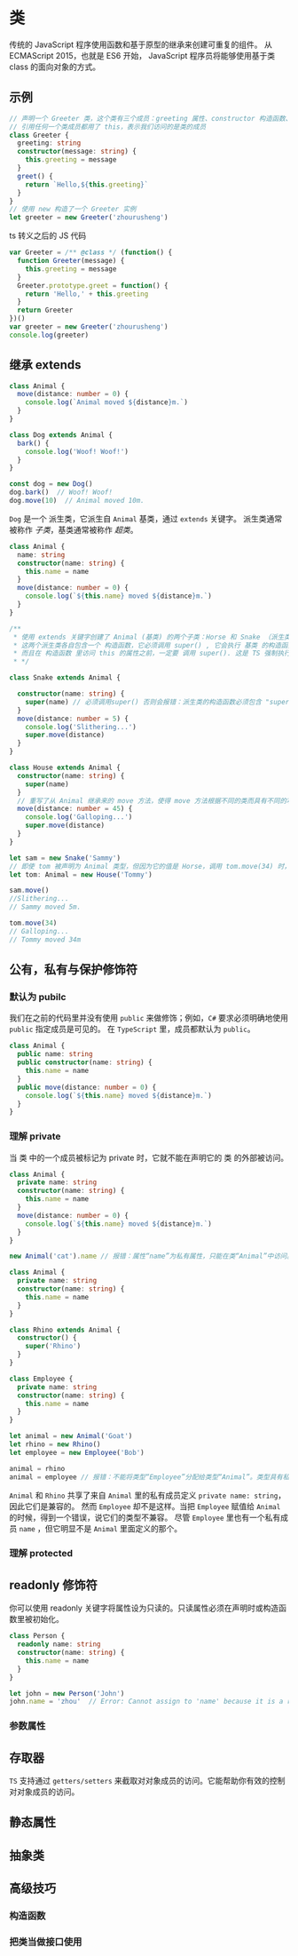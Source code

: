 # 类

传统的 JavaScript 程序使用函数和基于原型的继承来创建可重复的组件。
从 ECMAScript 2015，也就是 ES6 开始， JavaScript 程序员将能够使用基于类 class 的面向对象的方式。

## 示例

```ts
// 声明一个 Greeter 类，这个类有三个成员：greeting 属性、constructor 构造函数、greet 方法
// 引用任何一个类成员都用了 this，表示我们访问的是类的成员
class Greeter {
  greeting: string
  constructor(message: string) {
    this.greeting = message
  }
  greet() {
    return `Hello,${this.greeting}`
  }
}
// 使用 new 构造了一个 Greeter 实例
let greeter = new Greeter('zhourusheng')
```

ts 转义之后的 JS 代码

```js
var Greeter = /** @class */ (function() {
  function Greeter(message) {
    this.greeting = message
  }
  Greeter.prototype.greet = function() {
    return 'Hello,' + this.greeting
  }
  return Greeter
})()
var greeter = new Greeter('zhourusheng')
console.log(greeter)
```

## 继承 extends

```ts
class Animal {
  move(distance: number = 0) {
    console.log(`Animal moved ${distance}m.`)
  }
}

class Dog extends Animal {
  bark() {
    console.log('Woof! Woof!')
  }
}

const dog = new Dog()
dog.bark()  // Woof! Woof!
dog.move(10)  // Animal moved 10m.
```

`Dog` 是一个 派生类，它派生自 `Animal` 基类，通过 `extends` 关键字。 派生类通常被称作 *子类*，基类通常被称作 *超类*。

```ts
class Animal {
  name: string
  constructor(name: string) {
    this.name = name
  }
  move(distance: number = 0) {
    console.log(`${this.name} moved ${distance}m.`)
  }
}

/**
 * 使用 extends 关键字创建了 Animal (基类) 的两个子类：Horse 和 Snake （派生类）
 * 这两个派生类各自包含一个 构造函数，它必须调用 super() , 它会执行 基类 的构造函数
 * 而且在 构造函数 里访问 this 的属性之前，一定要 调用 super(). 这是 TS 强制执行的一条重要规则
 * */ 

class Snake extends Animal {

  constructor(name: string) {
    super(name) // 必须调用super() 否则会报错：派生类的构造函数必须包含 "super" 调用。
  }
  move(distance: number = 5) {
    console.log('Slithering...')
    super.move(distance)
  }
}

class House extends Animal {
  constructor(name: string) {
    super(name)
  }
  // 重写了从 Animal 继承来的 move 方法，使得 move 方法根据不同的类而具有不同的功能
  move(distance: number = 45) {
    console.log('Galloping...')
    super.move(distance)
  }
}

let sam = new Snake('Sammy')
// 即使 tom 被声明为 Animal 类型，但因为它的值是 Horse，调用 tom.move(34) 时，它会调用 Horse 里重写的方法。
let tom: Animal = new House('Tommy')

sam.move()
//Slithering...
// Sammy moved 5m.

tom.move(34)
// Galloping...
// Tommy moved 34m
```

## 公有，私有与保护修饰符

### 默认为 pubilc

我们在之前的代码里并没有使用 `public` 来做修饰；例如，`C#` 要求必须明确地使用 `public` 指定成员是可见的。
在 `TypeScript` 里，成员都默认为 `public`。

```ts
class Animal {
  public name: string
  public constructor(name: string) {
    this.name = name
  }
  public move(distance: number = 0) {
    console.log(`${this.name} moved ${distance}m.`)
  }
}
```

### 理解 private

当 类 中的一个成员被标记为 private 时，它就不能在声明它的 类 的外部被访问。

```ts
class Animal {
  private name: string
  constructor(name: string) {
    this.name = name
  }
  move(distance: number = 0) {
    console.log(`${this.name} moved ${distance}m.`)
  }
}

new Animal('cat').name // 报错：属性“name”为私有属性，只能在类“Animal”中访问。
```

```ts
class Animal {
  private name: string
  constructor(name: string) {
    this.name = name
  }
}

class Rhino extends Animal {
  constructor() {
    super('Rhino')
  }
}

class Employee {
  private name: string
  constructor(name: string) {
    this.name = name
  }
}

let animal = new Animal('Goat')
let rhino = new Rhino()
let employee = new Employee('Bob')

animal = rhino
animal = employee // 报错：不能将类型“Employee”分配给类型“Animal”。类型具有私有属性“name”的单独声明。
```

`Animal` 和 `Rhino` 共享了来自 `Animal` 里的私有成员定义 `private name: string`，因此它们是兼容的。
然而 `Employee` 却不是这样。当把 `Employee` 赋值给 `Animal` 的时候，得到一个错误，说它们的类型不兼容。
尽管 `Employee` 里也有一个私有成员 `name` ，但它明显不是 `Animal` 里面定义的那个。


### 理解 protected


## readonly 修饰符

你可以使用 readonly 关键字将属性设为只读的。只读属性必须在声明时或构造函数里被初始化。

```ts
class Person {
  readonly name: string
  constructor(name: string) {
    this.name = name
  }
}

let john = new Person('John')
john.name = 'zhou'  // Error: Cannot assign to 'name' because it is a read-only property.
```

### 参数属性


## 存取器

`TS` 支持通过 `getters/setters` 来截取对对象成员的访问。它能帮助你有效的控制对对象成员的访问。

## 静态属性

## 抽象类

## 高级技巧

### 构造函数

### 把类当做接口使用
